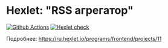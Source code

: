 # Hexlet: "RSS агрегатор"

[![Github Actions](../../workflows/Project%20CI/badge.svg)](../../actions?query=workflow%3A"Project+CI")
[![Hexlet check](../../workflows/hexlet-check/badge.svg)](../../actions?query=workflow%3Ahexlet-check)

Подробнее: https://ru.hexlet.io/programs/frontend/projects/11
